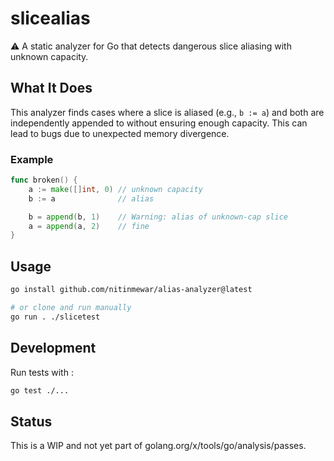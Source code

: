 # slicealias

⚠️ A static analyzer for Go that detects dangerous slice aliasing with unknown capacity.

## What It Does

This analyzer finds cases where a slice is aliased (e.g., `b := a`) and both are independently appended to without ensuring enough capacity. This can lead to bugs due to unexpected memory divergence.

### Example

```go
func broken() {
    a := make([]int, 0) // unknown capacity
    b := a              // alias

    b = append(b, 1)    // Warning: alias of unknown-cap slice
    a = append(a, 2)    // fine
}
```


## Usage
```bash
go install github.com/nitinmewar/alias-analyzer@latest

# or clone and run manually
go run . ./slicetest
```

## Development

Run tests with : 
```bash
go test ./...
```

## Status
This is a WIP and not yet part of golang.org/x/tools/go/analysis/passes.
